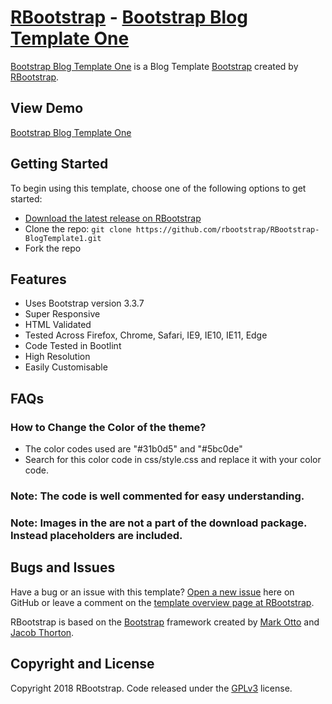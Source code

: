 # [RBootstrap](http://rbootstrap.com/) - [Bootstrap Blog Template One](http://rbootstrap.com/blog-template-one/)

[Bootstrap Blog Template One](http://rbootstrap.com/blog-template-one/) is a Blog Template [Bootstrap](http://getbootstrap.com/) created by [RBootstrap](http://rbootstrap.com/).

## View Demo
[Bootstrap Blog Template One](https://rbootstrap.github.io/blog-template1/blog-grid-lhs.html)

## Getting Started

To begin using this template, choose one of the following options to get started:
* [Download the latest release on RBootstrap](http://rbootstrap.com/blog-template-one/)
* Clone the repo: `git clone https://github.com/rbootstrap/RBootstrap-BlogTemplate1.git`
* Fork the repo

## Features
* Uses Bootstrap version 3.3.7
* Super Responsive
* HTML Validated
* Tested Across Firefox, Chrome, Safari, IE9, IE10, IE11, Edge
* Code Tested in Bootlint
* High Resolution
* Easily Customisable

## FAQs
### How to Change the Color of the theme?
* The color codes used are "#31b0d5" and "#5bc0de"
* Search for this color code in css/style.css and replace it with your color code.

### Note: The code is well commented for easy understanding.

### Note: Images in the are not a part of the download package. Instead placeholders are included. 

## Bugs and Issues

Have a bug or an issue with this template? [Open a new issue](https://github.com/rbootstrap/RBootstrap-BlogTemplate1/issues) here on GitHub or leave a comment on the [template overview page at RBootstrap](http://rbootstrap.com/blog-template-one/).

RBootstrap is based on the [Bootstrap](http://getbootstrap.com/) framework created by [Mark Otto](https://twitter.com/mdo) and [Jacob Thorton](https://twitter.com/fat).

## Copyright and License

Copyright 2018 RBootstrap. Code released under the [GPLv3](https://github.com/rbootstrap/RBootstrap-BlogTemplate1/blob/master/LICENSE) license.
